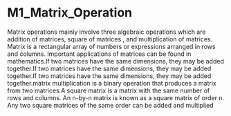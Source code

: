 # M1_Matrix_Operation
Matrix operations mainly involve three algebraic operations which are addition of matrices, square of matrices , and multiplication of matrices. Matrix is a rectangular array of numbers or expressions arranged in rows and columns. Important applications of matrices can be found in mathematics.If two matrices have the same dimensions, they may be added together.If two matrices have the same dimensions, they may be added together.If two matrices have the same dimensions, they may be added together.matrix multiplication is a binary operation that produces a matrix from two matrices.A square matrix is a matrix with the same number of rows and columns. An n-by-n matrix is known as a square matrix of order n. Any two square matrices of the same order can be added and multiplied
